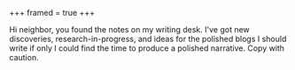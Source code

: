 +++
framed = true
+++

Hi neighbor, you found the notes on my writing desk.
I've got new discoveries, research-in-progress, and ideas for the polished blogs
I should write if only I could find the time to produce a polished narrative.
Copy with caution.
